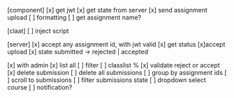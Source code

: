 [component]
[x] get jwt
[x] get state from server
[x] send assignment upload
[ ] formatting
[ ] get assignment name?


[claat]
[ ] inject script


[server]
[x] accept any assignment id, with jwt valid
[x] get status
[x]accept upload
[x] state submitted -> rejected | accepted

[x] with admin
[x] list all
[ ] filter
[ ] classlist %
[x] validate reject or accept
[x] delete submission
[ ] delete all submissions
[ ] group by assignment ids
[ ] scroll to submissions
[ ] filter submissions state
[ ] dropdown select course
[ ] notification?

